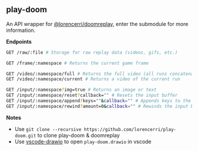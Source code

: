 ## play-doom

An API wrapper for [@lorencerri/doomreplay](https://github.com/lorencerri/doomreplay), enter the submodule for more information.

**Endpoints**

```sh
GET /raw/:file # Storage for raw replay data (videos, gifs, etc.)

GET /frame/:namespace # Returns the current game frame

GET /video/:namespace/full # Returns the full video (all runs concatenated)
GET /video/:namespace/current # Returns a video of the current run

GET /input/:namespace?img=true # Returns an image or text
GET /input/:namespace/reset?callback="" # Resets the input buffer
GET /input/:namespace/append?keys=""&callback="" # Appends keys to the input buffer
GET /input/:namespace/rewind?amount=0&callback="" # Rewinds the input buffer by N keys
```

**Notes**

- Use `git clone --recursive https://github.com/lorencerri/play-doom.git` to clone play-doom & doomreplay
- Use [vscode-drawio](https://marketplace.visualstudio.com/items?itemName=hediet.vscode-drawio) to open `play-doom.drawio` in vscode

